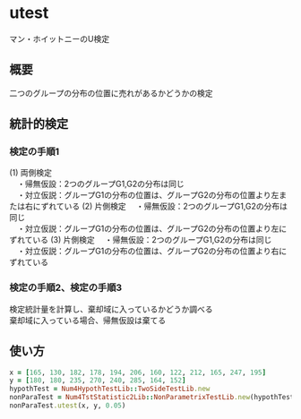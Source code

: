 utest
=====
マン・ホイットニーのU検定

## 概要

二つのグループの分布の位置に売れがあるかどうかの検定  

## 統計的検定
### 検定の手順1

(1) 両側検定  
　・帰無仮設：2つのグループG1,G2の分布は同じ  
　・対立仮説：グループG1の分布の位置は、グループG2の分布の位置より左または右にずれている
(2) 片側検定
　・帰無仮設：2つのグループG1,G2の分布は同じ  
　・対立仮説：グループG1の分布の位置は、グループG2の分布の位置より左にずれている
(3) 片側検定
　・帰無仮設：2つのグループG1,G2の分布は同じ  
　・対立仮説：グループG1の分布の位置は、グループG2の分布の位置より右にずれている

### 検定の手順2、検定の手順3

検定統計量を計算し、棄却域に入っているかどうか調べる  
棄却域に入っている場合、帰無仮設は棄てる

## 使い方

```ruby
x = [165, 130, 182, 178, 194, 206, 160, 122, 212, 165, 247, 195]
y = [180, 180, 235, 270, 240, 285, 164, 152]
hypothTest = Num4HypothTestLib::TwoSideTestLib.new
nonParaTest = Num4TstStatistic2Lib::NonParametrixTestLib.new(hypothTest)
nonParaTest.utest(x, y, 0.05)
```

